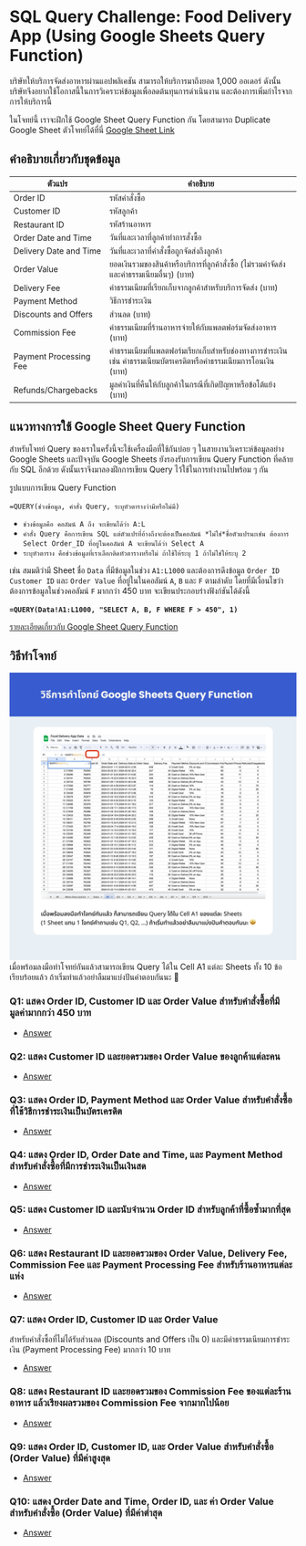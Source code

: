 # SQL Query Challenge: Food Delivery App (Using Google Sheets Query Function)

บริษัทให้บริการจัดส่งอาหารผ่านแอปพลิเคชัน
สามารถให้บริการมาถึงยอด 1,000 ออเดอร์
ดังนั้นบริษัทจึงอยากใช้โอกาสนี้ในการวิเคราะห์ข้อมูลเพื่อลดต้นทุนการดำเนินงาน
และต้องการเพิ่มกำไรจากการให้บริการนี้

ในโจทย์นี้ เราจะฝึกใช้ Google Sheet Query Function
กัน โดยสามารถ Duplicate Google Sheet
ตัวโจทย์ได้ที่นี่
[Google Sheet Link](https://docs.google.com/spreadsheets/d/13Dw6DNsdgv8XrZz9dOwn6vUDUtz4wf8n-I3XK5CZXEs/edit?usp=sharing)

## คำอธิบายเกี่ยวกับชุดข้อมูล
| ตัวแปร | คำอธิบาย |
| --- | --- |
| Order ID | รหัสคำสั่งซื้อ |
| Customer ID | รหัสลูกค้า |
| Restaurant ID | รหัสร้านอาหาร |
| Order Date and Time | วันที่และเวลาที่ลูกค้าทำการสั่งซื้อ |
| Delivery Date and Time | วันที่และเวลาที่คำสั่งซื้อถูกจัดส่งถึงลูกค้า |
| Order Value | ยอดเงินรวมของสินค้าหรือบริการที่ลูกค้าสั่งซื้อ (ไม่รวมค่าจัดส่งและค่าธรรมเนียมอื่นๆ) (บาท) |
| Delivery Fee | ค่าธรรมเนียมที่เรียกเก็บจากลูกค้าสำหรับบริการจัดส่ง (บาท) |
| Payment Method | วิธีการชำระเงิน |
| Discounts and Offers | ส่วนลด (บาท) |
| Commission Fee | ค่าธรรมเนียมที่ร้านอาหารจ่ายให้กับแพลตฟอร์มจัดส่งอาหาร (บาท) |
| Payment Processing Fee | ค่าธรรมเนียมที่แพลตฟอร์มเรียกเก็บสำหรับช่องทางการชำระเงิน เช่น ค่าธรรมเนียมบัตรเครดิตหรือค่าธรรมเนียมการโอนเงิน (บาท) |
| Refunds/Chargebacks | มูลค่าเงินที่คืนให้กับลูกค้าในกรณีที่เกิดปัญหาหรือข้อโต้แย้ง (บาท) |

## แนวทางการใช้ Google Sheet Query Function

สำหรับโจทย์ Query
ของเราในครั้งนี้จะใช้เครื่องมือที่ใช้กันบ่อย ๆ
ในสายงานวิเคราะห์ข้อมูลอย่าง Google Sheets
และปัจจุบัน Google Sheets ยังรองรับการเขียน Query
Function ที่คล้ายกับ SQL อีกด้วย
ดังนั้นเราจึงมาลองฝึกการเขียน Query
ไว้ใช้ในการทำงานไปพร้อม ๆ กัน

รูปแบบการเขียน Query Function

`=QUERY(ช่วงข้อมูล, คำสั่ง Query, ระบุหัวตารางว่ามีหรือไม่มี)`

- `ช่วงข้อมูลคือ คอลัมน์ A ถึง จะเขียนได้ว่า A:L`
- `คำสั่ง Query คือการเขียน SQL แต่ตัวแปรที่อ้างถึงจะต้องเป็นคอลัมน์ *ไม่ใช่*ชื่อตัวแปรนะเช่น ต้องการ Select Order_ID ที่อยู่ในคอลัมน์ A จะเขียนได้ว่า Select A`
- `ระบุหัวตาราง คือช่วงข้อมูลที่เราเลือกติดหัวตารางหรือไม่ ถ้าใช้ให้ระบุ 1 ถ้าไม่ใช่ให้ระบุ 2`

เช่น สมมติว่ามี Sheet ชื่อ `Data`
ที่มีข้อมูลในช่วง `A1:L1000` และต้องการดึงข้อมูล
`Order ID Customer ID` และ `Order Value`
ที่อยู่ในในคอลัมน์ `A`, `B` และ `F` ตามลำดับ
โดยที่มีเงื่อนไขว่าต้องการข้อมูลในช่วงคอลัมน์ `F`
มากกว่า 450 บาท จะเขียนประกอบร่างฟังก์ชันได้ดังนี้

**`=QUERY(Data!A1:L1000, "SELECT A, B, F WHERE F > 450", 1)`**

[รายละเอียดเกี่ยวกับ Google Sheet Query Function](https://support.google.com/docs/answer/3093343?hl=en)

## วิธีทำโจทย์

![assignment instruction](instruction.jpg)
เมื่อพร้อมลงมือทำโจทย์กันแล้วสามารถเขียน Query
ได้ใน Cell A1 แต่ละ Sheets ทั้ง 10
ข้อเรียบร้อยแล้ว
ถ้าเริ่มทำแล้วอย่าลืมมาแบ่งปันคำตอบกันนะ 🤩

### Q1: แสดง Order ID, Customer ID และ Order Value สำหรับคำสั่งซื้อที่มีมูลค่ามากกว่า 450 บาท

- [Answer](/data-analytic/7/1.sql)

### Q2: แสดง Customer ID และยอดรวมของ Order Value ของลูกค้าแต่ละคน

- [Answer](/data-analytic/7/2.sql)

### Q3: แสดง Order ID, Payment Method และ Order Value สำหรับคำสั่งซื้อที่ใช้วิธีการชำระเงินเป็นบัตรเครดิต

- [Answer](/data-analytic/7/3.sql)

### Q4: แสดง Order ID, Order Date and Time, และ Payment Method สำหรับคำสั่งซื้อที่มีการชำระเงินเป็นเงินสด

- [Answer](/data-analytic/7/4.sql)

### Q5: แสดง Customer ID และนับจำนวน Order ID สำหรับลูกค้าที่ซื้อซ้ำมากที่สุด

- [Answer](/data-analytic/7/5.sql)

### Q6: แสดง Restaurant ID และยอดรวมของ Order Value, Delivery Fee, Commission Fee และ Payment Processing Fee สำหรับร้านอาหารแต่ละแห่ง

- [Answer](/data-analytic/7/6.sql)

### Q7: แสดง Order ID, Customer ID และ Order Value

สำหรับคำสั่งซื้อที่ไม่ได้รับส่วนลด (Discounts and
Offers เป็น 0) และมีค่าธรรมเนียมการชำระเงิน
(Payment Processing Fee) มากกว่า 10 บาท

- [Answer](/data-analytic/7/7.sql)

### Q8: แสดง Restaurant ID และยอดรวมของ Commission Fee ของแต่ละร้านอาหาร แล้วเรียงผลรวมของ Commission Fee จากมากไปน้อย

- [Answer](/data-analytic/7/8.sql)

### Q9: แสดง Order ID, Customer ID, และ Order Value สำหรับคำสั่งซื้อ (Order Value) ที่มีค่าสูงสุด

- [Answer](/data-analytic/7/9.sql)

### Q10: แสดง Order Date and Time, Order ID, และ ค่า Order Value สำหรับคำสั่งซื้อ (Order Value) ที่มีค่าต่ำสุด

- [Answer](/data-analytic/7/10.sql)
